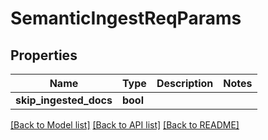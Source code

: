 # SemanticIngestReqParams

## Properties
Name | Type | Description | Notes
------------ | ------------- | ------------- | -------------
**skip_ingested_docs** | **bool** |  | 

[[Back to Model list]](../README.md#documentation-for-models) [[Back to API list]](../README.md#documentation-for-api-endpoints) [[Back to README]](../README.md)


